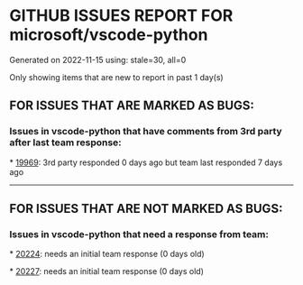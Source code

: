 
# GITHUB ISSUES REPORT FOR microsoft/vscode-python


Generated on 2022-11-15 using: stale=30, all=0


Only showing items that are new to report in past 1 day(s)


## FOR ISSUES THAT ARE MARKED AS BUGS:


### Issues in vscode-python that have comments from 3rd party after last team response:


\* [19969](https://github.com/microsoft/vscode-python/issues/19969 "PYTHONPATH gets overwritten when running tests"): 3rd party responded 0 days ago but team last responded 7 days ago

---

## FOR ISSUES THAT ARE NOT MARKED AS BUGS:


### Issues in vscode-python that need a response from team:


\* [20224](https://github.com/microsoft/vscode-python/issues/20224 "If first launch is from within a named conda environment, the environment can't be used in future"): needs an initial team response (0 days old)

\* [20227](https://github.com/microsoft/vscode-python/issues/20227 "Terminating Python console app that uses mouse coordinates from the debugger continues to capture mouse input in integrated terminal"): needs an initial team response (0 days old)
